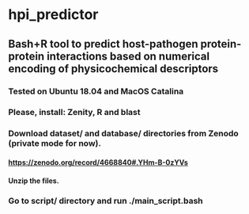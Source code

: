 # hpi_predictor
## Bash+R tool to predict host-pathogen protein-protein interactions based on numerical encoding of physicochemical descriptors

### Tested on Ubuntu 18.04 and MacOS Catalina

### Please, install: Zenity, R and blast

### Download dataset/ and database/ directories from Zenodo (private mode for now).
#### https://zenodo.org/record/4668840#.YHm-B-0zYVs
#### Unzip the files.

### Go to script/ directory and run ./main_script.bash
